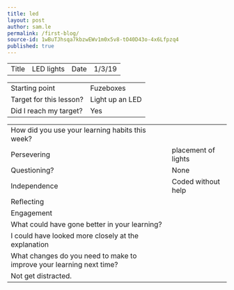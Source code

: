 ```yaml
---
title: led
layout: post
author: sam.le
permalink: /first-blog/
source-id: 1wBuTJhsqa7kbzwEWv1m0x5v8-tO40D43o-4x6Lfpzq4
published: true
---
```

<table>
  <tr>
    <td>Title</td>
    <td>LED lights</td>
    <td>Date</td>
    <td>1/3/19</td>
  </tr>
</table>


<table>
  <tr>
    <td>Starting point</td>
    <td>Fuzeboxes</td>
  </tr>
  <tr>
    <td>Target for this lesson?</td>
    <td>Light up an LED</td>
  </tr>
  <tr>
    <td>Did I reach my target? </td>
    <td>Yes</td>
  </tr>
</table>


<table>
  <tr>
    <td>How did you use your learning habits this week?</td>
    <td></td>
  </tr>
  <tr>
    <td>Persevering</td>
    <td>placement of lights</td>
  </tr>
  <tr>
    <td>Questioning?</td>
    <td>None</td>
  </tr>
  <tr>
    <td>Independence</td>
    <td>Coded without help</td>
  </tr>
  <tr>
    <td>Reflecting</td>
    <td></td>
  </tr>
  <tr>
    <td>Engagement</td>
    <td></td>
  </tr>
  <tr>
    <td>What could have gone better in your learning?</td>
    <td></td>
  </tr>
  <tr>
    <td>I could have looked more closely at the explanation</td>
    <td></td>
  </tr>
  <tr>
    <td>What changes do you need to make to improve your learning next time?</td>
    <td></td>
  </tr>
  <tr>
    <td>Not get distracted.</td>
    <td></td>
  </tr>
</table>


